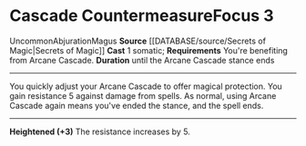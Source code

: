﻿---
actions: '[one-action]'
area: null
bloodline: null
component:
- Somatic
cost: null
deity: null
domain: null
duration: until the Arcane Cascade stance ends
element: null
heighten: '+3'
heighten_level: 3, 6, 9
id: '1036'
lesson: null
level: '3'
mystery: null
name: Cascade Countermeasure
patron_theme: null
range: null
rarity: Uncommon
requirement: You're benefiting from Arcane Cascade.
rus_type_level: null
saving_throw: null
school: Abjuration
source: '[[DATABASE/source/Secrets of Magic|Secrets of Magic]]'
target: null
tradition: null
trait:
- '[[DATABASE/trait/Abjuration|Abjuration]]'
- '[[DATABASE/trait/Magus|Magus]]'
- '[[DATABASE/trait/Uncommon|Uncommon]]'
trigger: null
type: Focus

---
# Cascade Countermeasure<span class="item-type">Focus 3</span>

<span class="trait-uncommon item-trait">Uncommon</span><span class="item-trait">Abjuration</span><span class="item-trait">Magus</span>
**Source** [[DATABASE/source/Secrets of Magic|Secrets of Magic]] 
**Cast** <span class="action-icon">1</span> somatic; **Requirements** You're benefiting from Arcane Cascade.
**Duration** until the Arcane Cascade stance ends

---
You quickly adjust your Arcane Cascade to offer magical protection. You gain resistance 5 against damage from spells. As normal, using Arcane Cascade again means you've ended the stance, and the spell ends.

---
**Heightened (+3)** The resistance increases by 5.